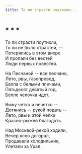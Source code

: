 ```yaml
---
title: То ли страсти поутихли...
---
```

## * * *

То ли страсти поутихли,\
То ли не было страстей, --\
Потерялись в этом вихре\
И пропали без вестей\
Люди первых повестей.

На Песчаной -- все песчано,\
Лето, рвы, газопровод,\
Белла с белыми плечами,\
Пятьдесят девятый год,\
Белле челочка идет.

Вижу четко и нечетко --\
Дотянись -- рукой подать --\
Лето, рвы и этой челки\
Красно-рыжей благодать.

Над Москвой-рекой ходили,\
Вечер ясно догорал,\
Продавали холодильник,\
Улетали за Урал.